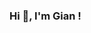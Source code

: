 ### Hi 👋, I'm Gian !

<!--
**GiGi2044/GiGi2044** is a ✨ _special_ ✨ repository because its `README.md` (this file) appears on your GitHub profile.

Here are some ideas to get you started:
A Full Stack developer 

- 🔭 I’m currently working on a...
- 🌱 I’m currently learning ...
- 👯 I’m looking to collaborate on ...
- 🤔 I’m looking for help with ...
- 💬 Ask me about ...
- 📫 How to reach me: ...
- 😄 Pronouns: ...
- ⚡ Fun fact: ...
-->
